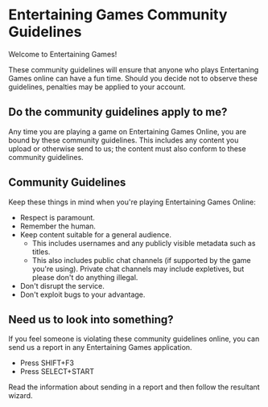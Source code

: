 # Entertaining Games Community Guidelines

Welcome to Entertaining Games!

These community guidelines will ensure that anyone who plays Entertaning Games online can have a fun time. Should you decide not to observe these guidelines, penalties may be applied to your account.

## Do the community guidelines apply to me?

Any time you are playing a game on Entertaining Games Online, you are bound by these community guidelines. This includes any content you upload or otherwise send to us; the content must also conform to these community guidelines.

## Community Guidelines

Keep these things in mind when you're playing Entertaining Games Online:
- Respect is paramount.
- Remember the human.
- Keep content suitable for a general audience.
    - This includes usernames and any publicly visible metadata such as titles.
    - This also includes public chat channels (if supported by the game you're using). Private chat channels may include expletives, but please don't do anything illegal.
- Don't disrupt the service.
- Don't exploit bugs to your advantage.

## Need us to look into something?

If you feel someone is violating these community guidelines online, you can send us a report in any Entertaining Games application.

- Press SHIFT+F3
- Press SELECT+START

Read the information about sending in a report and then follow the resultant wizard.